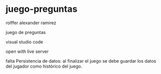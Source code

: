 # juego-preguntas

rolffer alexander ramirez

juego de preguntas

visual studio code

open with live server

falta Persistencia de datos: al finalizar el juego se debe guardar los datos del jugador como histórico del juego.
